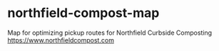 # northfield-compost-map
Map for optimizing pickup routes for Northfield Curbside Composting https://www.northfieldcompost.com
